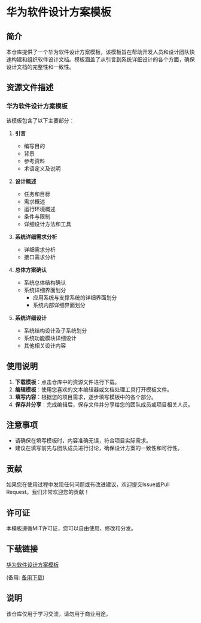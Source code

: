 # 华为软件设计方案模板

## 简介

本仓库提供了一个华为软件设计方案模板，该模板旨在帮助开发人员和设计团队快速构建和组织软件设计文档。模板涵盖了从引言到系统详细设计的各个方面，确保设计文档的完整性和一致性。

## 资源文件描述

### 华为软件设计方案模板

该模板包含了以下主要部分：

1. **引言**
   - 编写目的
   - 背景
   - 参考资料
   - 术语定义及说明

2. **设计概述**
   - 任务和目标
   - 需求概述
   - 运行环境概述
   - 条件与限制
   - 详细设计方法和工具

3. **系统详细需求分析**
   - 详细需求分析
   - 接口需求分析

4. **总体方案确认**
   - 系统总体结构确认
   - 系统详细界面划分
     - 应用系统与支撑系统的详细界面划分
     - 系统内部详细界面划分

5. **系统详细设计**
   - 系统结构设计及子系统划分
   - 系统功能模块详细设计
   - 其他相关设计内容

## 使用说明

1. **下载模板**：点击仓库中的资源文件进行下载。
2. **编辑模板**：使用您喜欢的文本编辑器或文档处理工具打开模板文件。
3. **填写内容**：根据您的项目需求，逐步填写模板中的各个部分。
4. **保存并分享**：完成编辑后，保存文件并分享给您的团队成员或项目相关人员。

## 注意事项

- 请确保在填写模板时，内容准确无误，符合项目实际需求。
- 建议在填写前先与团队成员进行讨论，确保设计方案的一致性和可行性。

## 贡献

如果您在使用过程中发现任何问题或有改进建议，欢迎提交Issue或Pull Request。我们非常欢迎您的贡献！

## 许可证

本模板遵循MIT许可证，您可以自由使用、修改和分发。

## 下载链接
[华为软件设计方案模板](https://pan.quark.cn/s/fe4e96eabe5c) 

(备用: [备用下载](https://pan.baidu.com/s/1MTu8SnY-tcJ-lME5aMFWTQ?pwd=1234))

## 说明

该仓库仅用于学习交流，请勿用于商业用途。
